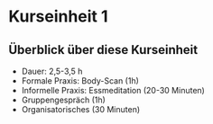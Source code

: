 # Kurseinheit 1

## Überblick über diese Kurseinheit

- Dauer: 2,5-3,5 h
- Formale Praxis: Body-Scan (1h)
- Informelle Praxis: Essmeditation (20-30 Minuten)
- Gruppengespräch (1h)
- Organisatorisches (30 Minuten)

